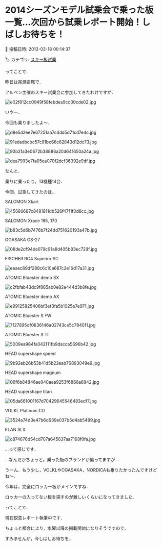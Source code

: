 # 2014シーズンモデル試乗会で乗った板一覧…次回から試乗レポート開始！しばしお待ちを！

📅 投稿日時: 2013-03-18 00:14:37

🏷️ カテゴリ: [スキー板試乗](c0bd8048615710cee890e403a36cc9a2b.md)

ってことで．


昨日は尾瀬岩鞍で．


アルペン主催のスキー試乗会に参加してきたわけですが．




![e02f812cc0949f58febdea9cc30cde02.jpg](images/e02f812cc0949f58febdea9cc30cde02.jpg)







いやー．


今回も乗りましたよ～．




![d8e5d2ee7e67251aa7c4dd5d71cd7e4c.jpg](images/d8e5d2ee7e67251aa7c4dd5d71cd7e4c.jpg)






![91edadbcbc57c91bc66c82843d12dc73.jpg](images/91edadbcbc57c91bc66c82843d12dc73.jpg)






![93b21a3e0672b38886a20d641650a24a.jpg](images/93b21a3e0672b38886a20d641650a24a.jpg)






![dea7903e7fa05ea070f2dcf36392e9df.jpg](images/dea7903e7fa05ea070f2dcf36392e9df.jpg)







なんと．


乗りに乗ったり，13機種14台．





今回，試乗してきたのは…


SALOMON Xkart




![45686687c8481811db526f47f1f0d8cc.jpg](images/45686687c8481811db526f47f1f0d8cc.jpg)







SALOMON Xrace 165, 170




![b83c5d6b7476b7f24dd751620193a47b.jpg](images/b83c5d6b7476b7f24dd751620193a47b.jpg)







OGASAKA GS-27




![08de2df94de079c91a8d405b83ec729f.jpg](images/08de2df94de079c91a8d405b83ec729f.jpg)







FISCHER RC4 Superior SC




![eeaec89df288c6c10a687c2e16d17a31.jpg](images/eeaec89df288c6c10a687c2e16d17a31.jpg)







ATOMIC Bluester demo SX




![c2fbfab43dc9f885ab0e82e444d3b8fe.jpg](images/c2fbfab43dc9f885ab0e82e444d3b8fe.jpg)







ATOMIC Bluester demo AX




![e99125825406bf3ef3fa5b1025e7e971.jpg](images/e99125825406bf3ef3fa5b1025e7e971.jpg)







ATOMIC Bluester S FW




![7127895df0836146a02743ce5c784011.jpg](images/7127895df0836146a02743ce5c784011.jpg)







ATOMIC Bluester S TI




![5009ea984fa042111fb9dacca5696b42.jpg](images/5009ea984fa042111fb9dacca5696b42.jpg)







HEAD supershape speed




![9b92eb26b53b41d5b22eab76893049e9.jpg](images/9b92eb26b53b41d5b22eab76893049e9.jpg)







HEAD supershape magnum




![06f6b84846ae040aea9253f6868a8842.jpg](images/06f6b84846ae040aea9253f6868a8842.jpg)







HEAD supershape titan




![05da661001167d70429945546483edf7.jpg](images/05da661001167d70429945546483edf7.jpg)







VOLKL Platinum CD




![3524a74d3e47b6d639e037b5d4ab5489.jpg](images/3524a74d3e47b6d639e037b5d4ab5489.jpg)







ELAN SLX




![c874676d54cd707a645637aa7168f0fa.jpg](images/c874676d54cd707a645637aa7168f0fa.jpg)







…って感じです．





…なんだかちょっと，乗った板のブランドが偏ってますが…


うーん．もう少し，VOLKLやOGASAKA，NORDICAも乗りたかったんですけどね～．





今年は，完全にロッカー板がメインですね．


ロッカーの入ってない板を探すのが難しいくらいになってきました．





ってことで．


現在鋭意レポート執筆中です．


ちょっと都合により，水曜以降の掲載開始になりそうですので．


すみませんが，今しばしお待ちを…
